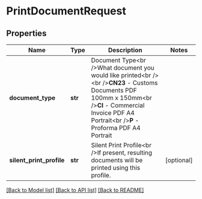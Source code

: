 # PrintDocumentRequest

## Properties
Name | Type | Description | Notes
------------ | ------------- | ------------- | -------------
**document_type** | **str** | Document Type&lt;br /&gt;What document you would like printed&lt;br /&gt;            &lt;br /&gt;**CN23** - Customs Documents PDF 100mm x 150mm&lt;br /&gt;**CI** - Commercial Invoice PDF A4 Portrait&lt;br /&gt;**P** - Proforma PDF A4 Portrait | 
**silent_print_profile** | **str** | Silent Print Profile&lt;br /&gt;If present, resulting documents will be printed using this profile. | [optional] 

[[Back to Model list]](../README.md#documentation-for-models) [[Back to API list]](../README.md#documentation-for-api-endpoints) [[Back to README]](../README.md)

